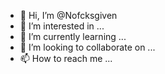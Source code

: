 - 👋 Hi, I’m @Nofcksgiven
- 👀 I’m interested in ...
- 🌱 I’m currently learning ...
- 💞️ I’m looking to collaborate on ...
- 📫 How to reach me ...

<!---
Nofcksgiven/Nofcksgiven is a ✨ special ✨ repository because its `README.md` (this file) appears on your GitHub profile.
You can click the Preview link to take a look at your changes.
--->
